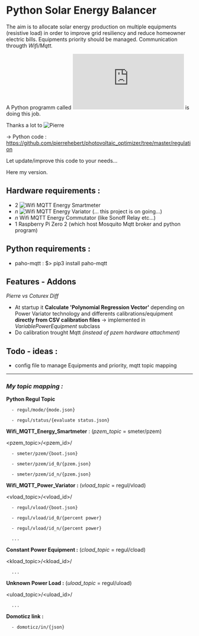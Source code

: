 # **Py**thon **S**olar **E**nergy **B**alancer

The aim is to allocate  solar energy production on multiple equipments (resistive load) in order to improve grid resiliency and reduce homeowner electric bills.
Equipments priority should be managed.
Communication througth _Wifi/Mqtt._

A Python programm called !['regulation.py'](https://github.com/pierrehebert/photovoltaic_optimizer/blob/master/regulation/power_regulation.py) is doing this job.

Thanks a lot to ![Pierre](https://github.com/pierrehebert)

 → Python code : https://github.com/pierrehebert/photovoltaic_optimizer/tree/master/regulation

Let update/improve this code to your needs...


Here my version.

## Hardware requirements :

- 2  ![Wifi MQTT Energy Smartmeter](https://github.com/Coturex/Wifi_Mqtt_SmartMeter)
- _n_ ![Wifi MQTT Energy Variator](https://github.com/Coturex/Wifi_Mqtt_PowerVariator) (... this project is on going...)
- _n_ Wifi MQTT Energy Commutator (like Sonoff Relay etc...)
- 1 Raspberry Pi Zero 2    (which host Mosquito Mqtt broker and python program)

## Python requirements :
- paho-mqtt : $> pip3 install paho-mqtt

## Features - Addons
  _Pierre vs Coturex Diff_
- At startup it **Calculate 'Polynomial Regression Vector'** depending on Power Variator technology and differents calibrations/equipment **directly from CSV calibration files**   -> implemented in _VariablePowerEquipment_ subclass
- Do calibration trought Mqtt _(instead of pzem hardware attachment)_

## Todo - ideas :
 - config file to manage Equipments and priority, mqtt topic mapping
 



-------

### _My topic mapping :_

  **Python Regul Topic**
  
      - regul/mode/{mode.json}
      
      - regul/status/{evaluate status.json}   

  **Wifi_MQTT_Energy_Smartmeter** : (_pzem_topic_ = smeter/pzem)
  
   <pzem_topic>/<pzem_id>/
   
      - smeter/pzem/{boot.json}
   
      - smeter/pzem/id_0/{pzem.json}
   
      - smeter/pzem/id_n/{pzem.json}


   **Wifi_MQTT_Power_Variator :**  (_vload_topic_ = regul/vload)
   
   <vload_topic>/<vload_id>/
             
      - regul/vload/{boot.json}
     
      - regul/vload/id_0/{percent power}
   
      - regul/vload/id_n/{percent power}
      
      ...

   **Constant Power Equipment :** (_cload_topic_ = regul/cload)
   
   <kload_topic>/<kload_id>/
   
      ...
   
   **Unknown Power Load :** (_uload_topic_ = regul/uload)
   
   <uload_topic>/<uload_id>/
   
      ...
   
   
   **Domoticz link :**
   
      - domoticz/in/{json} 
